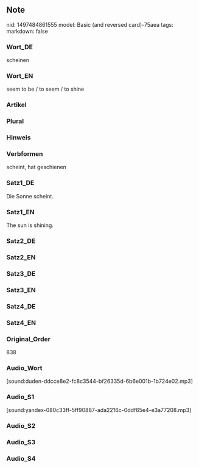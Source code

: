 ## Note
nid: 1497484861555
model: Basic (and reversed card)-75aea
tags: 
markdown: false

### Wort_DE
scheinen

### Wort_EN
seem to be / to seem / to shine

### Artikel


### Plural


### Hinweis


### Verbformen
scheint, hat geschienen

### Satz1_DE
Die Sonne scheint.

### Satz1_EN
The sun is shining.

### Satz2_DE


### Satz2_EN


### Satz3_DE


### Satz3_EN


### Satz4_DE


### Satz4_EN


### Original_Order
838

### Audio_Wort
[sound:duden-ddcce8e2-fc8c3544-bf26335d-6b6e001b-1b724e02.mp3]

### Audio_S1
[sound:yandex-080c33ff-5ff90887-ada2216c-0ddf65e4-e3a77208.mp3]

### Audio_S2


### Audio_S3


### Audio_S4

